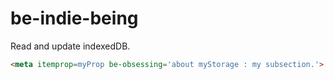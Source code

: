 # be-indie-being

Read and update indexedDB.

```html
<meta itemprop=myProp be-obsessing='about myStorage : my subsection.'>
```
